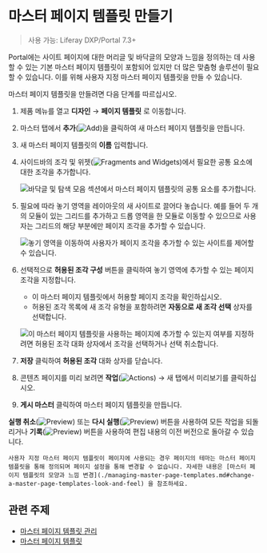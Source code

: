 # 마스터 페이지 템플릿 만들기

> 사용 가능: Liferay DXP/Portal 7.3+

Portal에는 사이트 페이지에 대한 머리글 및 바닥글의 모양과 느낌을 정의하는 데 사용할 수 있는 기본 마스터 페이지 템플릿이 포함되어 있지만 더 많은 맞춤형 솔루션이 필요할 수 있습니다. 이를 위해 사용자 지정 마스터 페이지 템플릿을 만들 수 있습니다.

마스터 페이지 템플릿을 만들려면 다음 단계를 따르십시오.

1. 제품 메뉴를 열고 **디자인** &rarr; **페이지 템플릿** 로 이동합니다.
1. 마스터 탭에서 **추가**(![Add](./../../../images/icon-add.png))을 클릭하여 새 마스터 페이지 템플릿을 만듭니다.
1. 새 마스터 페이지 템플릿의 **이름** 입력합니다.
1. 사이드바의 조각 및 위젯(![Fragments and Widgets](./../../../images/icon-add-widget.png))에서 필요한 공통 요소에 대한 조각을 추가합니다.

    ![바닥글 및 탐색 모음 섹션에서 마스터 페이지 템플릿의 공통 요소를 추가합니다.](./creating-a-master-page-template/images/02.png)

1. 필요에 따라 놓기 영역을 레이아웃의 새 사이트로 끌어다 놓습니다. 예를 들어 두 개의 모듈이 있는 그리드를 추가하고 드롭 영역을 한 모듈로 이동할 수 있으므로 사용자는 그리드의 해당 부분에만 페이지 조각을 추가할 수 있습니다.

    ![놓기 영역을 이동하여 사용자가 페이지 조각을 추가할 수 있는 사이트를 제어할 수 있습니다.](./creating-a-master-page-template/images/03.gif)

1. 선택적으로 **허용된 조각 구성** 버튼을 클릭하여 놓기 영역에 추가할 수 있는 페이지 조각을 지정합니다.

    - 이 마스터 페이지 템플릿에서 허용할 페이지 조각을 확인하십시오.
    - 허용된 조각 목록에 새 조각 유형을 포함하려면 **자동으로 새 조각 선택** 상자를 선택합니다.

    ![이 마스터 페이지 템플릿을 사용하는 페이지에 추가할 수 있는지 여부를 지정하려면 허용된 조각 대화 상자에서 조각을 선택하거나 선택 취소합니다.](./creating-a-master-page-template/images/04.png)

1. **저장** 클릭하여 **허용된 조각** 대화 상자를 닫습니다.
1. 콘텐츠 페이지를 미리 보려면 **작업**(![Actions](../../../images/icon-actions.png)) &rarr; 새 탭에서 미리보기를 클릭하십시오.
1. **게시 마스터** 클릭하여 마스터 페이지 템플릿을 만듭니다.

**실행 취소**(![Preview](../../../images/icon-undo.png)) 또는 **다시 실행**(![Preview](../../../images/icon-redo.png)) 버튼을 사용하여 모든 작업을 되돌리거나 **기록**(![Preview](../../../images/icon-time.png)) 버튼을 사용하여 편집 내용의 이전 버전으로 돌아갈 수 있습니다.

```{note}
사용자 지정 마스터 페이지 템플릿이 페이지에 사용되는 경우 페이지의 테마는 마스터 페이지 템플릿을 통해 정의되며 페이지 설정을 통해 변경할 수 없습니다. 자세한 내용은 [마스터 페이지 템플릿의 모양과 느낌 변경](./managing-master-page-templates.md#change-a-master-page-templates-look-and-feel) 을 참조하세요.
```

## 관련 주제

- [마스터 페이지 템플릿 관리](./managing-master-page-templates.md)
- [마스터 페이지 템플릿](./master-page-templates.md)
